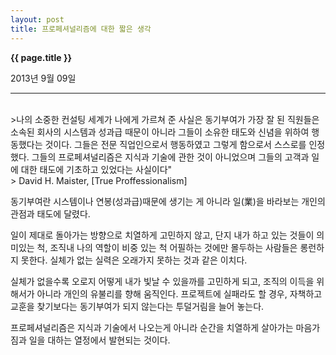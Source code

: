 ```yaml
---
layout: post
title: 프로페셔널리즘에 대한 짧은 생각 
---
```


**{{ page.title }}** <p class="meta">2013년 9월 09일</p>


---
<br>
>나의 소중한 컨설팅 세계가 나에게 가르쳐 준 사실은 동기부여가 가장 잘 된 직원들은 소속된 회사의 시스템과 성과급 때문이 아니라 그들이 소유한 태도와 신념을 위하여 행동했다는 것이다. 그들은 전문 직업인으로서 행동하였고 그렇게 함으로서 스스로를 인정했다. 그들의 프로페셔널리즘은 지식과 기술에 관한 것이 아니었으며 그들의 고객과 일에 대한 태도에 기초하고 있었다는 사실이다"
</br>
> David H. Maister, [True Proffessionalism]

</br>

동기부여란 시스템이나 연봉(성과급)때문에 생기는 게 아니라 일(業)을 바라보는 개인의 관점과 태도에 달렸다.  

일이 제대로 돌아가는 방향으로 치열하게 고민하지 않고, 단지 내가 하고 있는 것들이 의미있는 척, 조직내 나의 역할이 비중 있는 척 어필하는 것에만 몰두하는 사람들은 롱런하지 못한다. 실체가 없는 실력은 오래가지 못하는 것과 같은 이치다. 

실체가 없을수록 오로지 어떻게 내가 빛날 수 있을까를 고민하게 되고, 조직의 이득을 위해서가 아니라 개인의 유불리를 향해 움직인다. 프로젝트에 실패라도 할 경우, 자책하고 교훈을 찾기보다는 동기부여가 되지 않는다는 투덜거림을 늘어 놓는다. 

프로페셔널리즘은 지식과 기술에서 나오는게 아니라 순간을 치열하게 살아가는 마음가짐과 일을 대하는 열정에서 발현되는 것이다.  